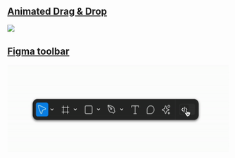 ## [Animated Drag & Drop](./animated_dragdrop/)
<a href="./animated_dragdrop/">
    <img src="./animated_dragdrop/readme_assets/animation_final.gif" height=400>
</a>

## [Figma toolbar](./figma_toolbar/)
<a href="./figma_toolbar/">
    <img src="./figma_toolbar/readme_assets/figma_toolbar.gif" height=200>
</a>